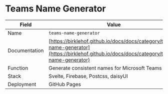 # Teams Name Generator

| Field         | Value                                                                                                                                      |
| ------------- | ------------------------------------------------------------------------------------------------------------------------------------------ |
| Name          | `teams-name-generator`                                                                                                                     |
| Documentation | [https://birklehof.github.io/docs/docs/category/teams-name-generator](https://birklehof.github.io/docs/docs/category/teams-name-generator) |
| Function      | Generate consistent names for Microsoft Teams                                                                                              |
| Stack         | Svelte, Firebase, Postcss, daisyUI                                                                                                         |
| Deployment    | GitHub Pages                                                                                                                               |
